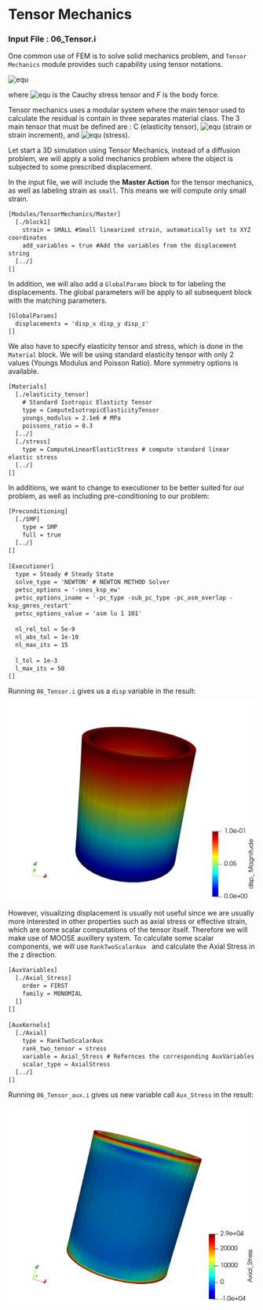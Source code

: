# Tensor Mechanics


### Input File : 06_Tensor.i

One common use of FEM is to solve solid mechanics problem, and `Tensor Mechanics` module provides such capability using tensor notations.


![equ](https://latex.codecogs.com/gif.latex?\nabla&space;\cdot&space;\sigma&space;&plus;&space;F&space;=&space;0)

where ![equ](https://latex.codecogs.com/gif.latex?\sigma) is the Cauchy stress tensor and *F* is the body force.

Tensor mechanics uses a modular system where the main tensor used to calculate the residual is contain in three separates material class. The 3 main tensor that must be defined are : C (elasticity tensor), ![equ](https://latex.codecogs.com/gif.latex?\epsilon) (strain or strain increment), and ![equ](https://latex.codecogs.com/gif.latex?\sigma) (stress).

Let start a 3D simulation using Tensor Mechanics, instead of a diffusion problem, we will apply a solid mechanics problem where the object is subjected to some prescribed displacement.


In the input file, we will include the **Master Action** for the tensor mechanics, as well as labeling strain as `small`. This means we will compute only small strain.


    [Modules/TensorMechanics/Master]
      [./block1]
        strain = SMALL #Small linearized strain, automatically set to XYZ coordinates
        add_variables = true #Add the variables from the displacement string
      [../]
    []

In addition, we will also add a `GlobalParams` block to for labeling the displacements. The global parameters will be apply to all subsequent block with the matching parameters.

    [GlobalParams]
      displacements = 'disp_x disp_y disp_z'
    []


We also have to specify elasticity tensor and stress, which is done in the `Material` block. We will be using standard elasticity tensor with only 2 values (Youngs Modulus and Poisson Ratio). More symmetry options is available.

    [Materials]
      [./elasticity_tensor]
        # Standard Isotropic Elasticty Tensor
        type = ComputeIsotropicElasticityTensor
        youngs_modulus = 2.1e6 # MPa
        poissons_ratio = 0.3  
      [../]
      [./stress]
        type = ComputeLinearElasticStress # compute standard linear elastic stress
      [../]
    []

In additions, we want to change to executioner to be better suited for our problem, as well as including pre-conditioning to our problem:

    [Preconditioning]
      [./SMP]
        type = SMP
        full = true
      [../]
    []

    [Executioner]
      type = Steady # Steady State
      solve_type = 'NEWTON' # NEWTON METHOD Solver
      petsc_options = '-snes_ksp_ew'
      petsc_options_iname = '-pc_type -sub_pc_type -pc_asm_overlap -ksp_gmres_restart'
      petsc_options_value = 'asm lu 1 101'

      nl_rel_tol = 5e-9
      nl_abs_tol = 1e-10
      nl_max_its = 15

      l_tol = 1e-3
      l_max_its = 50
    []

Running `06_Tensor.i` gives us a `disp` variable in the result:

![outputs_06_heat](media/06_tensor.png)


However, visualizing displacement is usually not useful since we are usually more interested in other properties such as axial stress or effective strain, which are some scalar computations of the tensor itself. Therefore we will make use of MOOSE auxillery system. To calculate some scalar components, we will use `RankTwoScalarAux ` and calculate the Axial Stress in the z direction. 

    [AuxVariables]
      [./Axial_Stress]
        order = FIRST
        family = MONOMIAL
      []
    []

    [AuxKernels]
      [./Axial]
        type = RankTwoScalarAux
        rank_two_tensor = stress
        variable = Axial_Stress # Refernces the corresponding AuxVariables
        scalar_type = AxialStress
      [../]
    []

Running `06_Tensor_aux.i` gives us new variable call `Aux_Stress` in the result:

![outputs_06_heat](media/06_tensor_aux.png)

